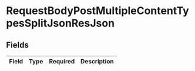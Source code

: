 # RequestBodyPostMultipleContentTypesSplitJsonResJson


## Fields

| Field       | Type        | Required    | Description |
| ----------- | ----------- | ----------- | ----------- |